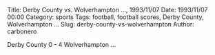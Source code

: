 Title: Derby County vs. Wolverhampton …, 1993/11/07
Date: 1993/11/07 00:00
Category: sports
Tags: football, football scores, Derby County, Wolverhampton …
Slug: derby-county-vs-wolverhampton
Author: carbonero


Derby County 0 - 4 Wolverhampton …
